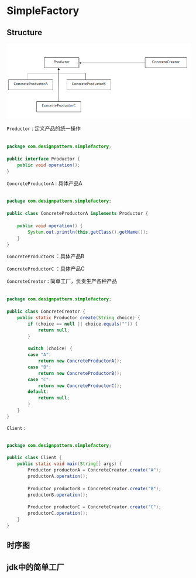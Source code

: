 # SimpleFactory

## Structure

![](img/simplefactory/simplefactory.png)

```Productor``` : 定义产品的统一操作

```java

package com.designpattern.simplefactory;

public interface Productor {
    public void operation();
}

```


```ConcreteProductorA``` : 具体产品A

```java

package com.designpattern.simplefactory;

public class ConcreteProductorA implements Productor {

    public void operation() {
        System.out.println(this.getClass().getName());
    }
}

```

```ConcreteProductorB``` ：具体产品B

```ConcreteProductorC``` ：具体产品C

```ConcreteCreator``` : 简单工厂，负责生产各种产品

```java

package com.designpattern.simplefactory;

public class ConcreteCreator {
    public static Productor create(String choice) {
        if (choice == null || choice.equals("")) {
            return null;
        }

        switch (choice) {
        case "A":
            return new ConcreteProductorA();
        case "B":
            return new ConcreteProductorB();
        case "C":
            return new ConcreteProductorC();
        default:
            return null;
        }
    }
}

```

```Client``` :


```java

package com.designpattern.simplefactory;

public class Client {
    public static void main(String[] args) {
        Productor productorA = ConcreteCreator.create("A");
        productorA.operation();

        Productor productorB = ConcreteCreator.create("B");
        productorB.operation();

        Productor productorC = ConcreteCreator.create("C");
        productorC.operation();
    }
}

```

## 时序图

## jdk中的简单工厂


